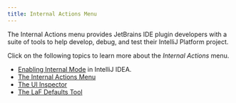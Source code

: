 ```yaml
---
title: Internal Actions Menu
---
```

<!-- Copyright 2000-2020 JetBrains s.r.o. and other contributors. Use of this source code is governed by the Apache 2.0 license that can be found in the LICENSE file. -->

The Internal Actions menu provides JetBrains IDE plugin developers with a suite of tools to help develop, debug, and test their IntelliJ Platform project.

Click on the following topics to learn more about the _Internal Actions_ menu.
* [Enabling Internal Mode](enabling_internal.md) in IntelliJ IDEA.
* [The Internal Actions Menu](interal_actions_menu.md)
* [The UI Inspector](internal_uii.md)
* [The LaF Defaults Tool](internal_ui_lafd.md)